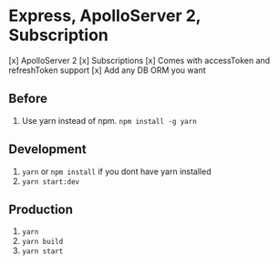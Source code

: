 # Express, ApolloServer 2, Subscription

[x] ApolloServer 2
[x] Subscriptions
[x] Comes with accessToken and refreshToken support
[x] Add any DB  ORM you want

## Before

1. Use yarn instead of npm. `npm install -g yarn`

## Development

1. `yarn` or `npm install` if you dont have yarn installed
2. `yarn start:dev`


## Production 

1. `yarn`
2. `yarn build`
2. `yarn start`